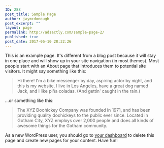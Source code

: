 ```yaml
---
ID: 288
post_title: Sample Page
author: jaymcdonough
post_excerpt: ""
layout: page
permalink: http://adsactly.com/sample-page-2/
published: true
post_date: 2017-06-10 20:32:26
---
```

This is an example page. It's different from a blog post because it will stay in one place and will show up in your site navigation (in most themes). Most people start with an About page that introduces them to potential site visitors. It might say something like this:

<blockquote>Hi there! I'm a bike messenger by day, aspiring actor by night, and this is my website. I live in Los Angeles, have a great dog named Jack, and I like pi&#241;a coladas. (And gettin' caught in the rain.)</blockquote>

...or something like this:

<blockquote>The XYZ Doohickey Company was founded in 1971, and has been providing quality doohickeys to the public ever since. Located in Gotham City, XYZ employs over 2,000 people and does all kinds of awesome things for the Gotham community.</blockquote>

As a new WordPress user, you should go to <a href="http://xtratheme.com/wp-admin/">your dashboard</a> to delete this page and create new pages for your content. Have fun!
